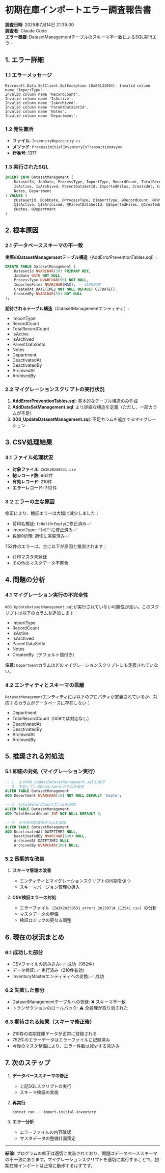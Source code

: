 # 初期在庫インポートエラー調査報告書

**調査日時**: 2025年7月14日 21:35:00  
**調査者**: Claude Code  
**エラー概要**: DatasetManagementテーブルのスキーマ不一致によるSQL実行エラー  

## 1. エラー詳細

### 1.1 エラーメッセージ
```
Microsoft.Data.SqlClient.SqlException (0x80131904): Invalid column name 'ImportType'.
Invalid column name 'RecordCount'.
Invalid column name 'IsActive'.
Invalid column name 'IsArchived'.
Invalid column name 'ParentDataSetId'.
Invalid column name 'Notes'.
Invalid column name 'Department'.
```

### 1.2 発生箇所
- **ファイル**: `InventoryRepository.cs`
- **メソッド**: `ProcessInitialInventoryInTransactionAsync`
- **行番号**: 1371

### 1.3 実行されたSQL
```sql
INSERT INTO DatasetManagement (
    DatasetId, JobDate, ProcessType, ImportType, RecordCount, TotalRecordCount,
    IsActive, IsArchived, ParentDataSetId, ImportedFiles, CreatedAt, CreatedBy, 
    Notes, Department
) VALUES (
    @DatasetId, @JobDate, @ProcessType, @ImportType, @RecordCount, @TotalRecordCount,
    @IsActive, @IsArchived, @ParentDataSetId, @ImportedFiles, @CreatedAt, @CreatedBy, 
    @Notes, @Department
)
```

## 2. 根本原因

### 2.1 データベーススキーマの不一致

**実際のDatasetManagementテーブル構造**（AddErrorPreventionTables.sql）:
```sql
CREATE TABLE DatasetManagement (
    DatasetId NVARCHAR(50) PRIMARY KEY,
    JobDate DATE NOT NULL,
    ProcessType NVARCHAR(50) NOT NULL,
    ImportedFiles NVARCHAR(MAX), -- JSON形式
    CreatedAt DATETIME2 NOT NULL DEFAULT GETDATE(),
    CreatedBy NVARCHAR(50) NOT NULL
);
```

**期待されるテーブル構造**（DatasetManagementエンティティ）:
- ImportType
- RecordCount
- TotalRecordCount
- IsActive
- IsArchived
- ParentDataSetId
- Notes
- Department
- DeactivatedAt
- DeactivatedBy
- ArchivedAt
- ArchivedBy

### 2.2 マイグレーションスクリプトの実行状況

1. **AddErrorPreventionTables.sql**: 基本的なテーブル構造のみ作成
2. **AddDataSetManagement.sql**: より詳細な構造を定義（ただし、一部カラムが不足）
3. **008_UpdateDatasetManagement.sql**: 不足カラムを追加するマイグレーション

## 3. CSV処理結果

### 3.1 ファイル処理状況
- **対象ファイル**: `ZAIK20250531.csv`
- **総レコード数**: 962件
- **有効レコード**: 210件
- **エラーレコード**: 752件

### 3.2 エラーの主な原因
修正により、検証エラーは大幅に減少しました：
- 荷印名検証: `IsNullOrEmpty`に修正済み ✅
- ImportType: `"INIT"`に修正済み ✅
- 数量0処理: 適切に実装済み ✅

752件のエラーは、主に以下が原因と推測されます：
- 荷印マスタ未登録
- その他のマスタデータ不整合

## 4. 問題の分析

### 4.1 マイグレーション実行の不完全性
`008_UpdateDatasetManagement.sql`が実行されていない可能性が高い。このスクリプトは以下のカラムを追加します：
- ImportType
- RecordCount  
- IsActive
- IsArchived
- ParentDataSetId
- Notes
- CreatedBy（デフォルト値付き）

**注意**: `Department`カラムはどのマイグレーションスクリプトにも定義されていない。

### 4.2 エンティティとスキーマの乖離
`DatasetManagement`エンティティには以下のプロパティが定義されているが、対応するカラムがデータベースに存在しない：
- Department
- TotalRecordCount（008では対応なし）
- DeactivatedAt
- DeactivatedBy
- ArchivedAt
- ArchivedBy

## 5. 推奨される対処法

### 5.1 即座の対処（マイグレーション実行）
```sql
-- 1. まず008_UpdateDatasetManagement.sqlを実行
-- 2. 不足しているDepartmentカラムを追加
ALTER TABLE DatasetManagement
ADD Department NVARCHAR(10) NOT NULL DEFAULT 'DeptA';

-- 3. TotalRecordCountカラムを追加
ALTER TABLE DatasetManagement
ADD TotalRecordCount INT NOT NULL DEFAULT 0;

-- 4. その他の監査系カラムを追加
ALTER TABLE DatasetManagement
ADD DeactivatedAt DATETIME2 NULL,
    DeactivatedBy NVARCHAR(100) NULL,
    ArchivedAt DATETIME2 NULL,
    ArchivedBy NVARCHAR(100) NULL;
```

### 5.2 長期的な改善
1. **スキーマ管理の改善**
   - エンティティとマイグレーションスクリプトの同期を保つ
   - スキーマバージョン管理の導入

2. **CSV検証エラーの対処**
   - エラーファイル（`ZAIK20250531_errors_20250714_212541.csv`）の分析
   - マスタデータの整備
   - 検証ロジックの更なる調整

## 6. 現在の状況まとめ

### 6.1 成功した部分
- CSVファイルの読み込み: ✅ 成功（962件）
- データ検証: ✅ 実行済み（210件有効）
- InventoryMasterエンティティへの変換: ✅ 成功

### 6.2 失敗した部分
- DatasetManagementテーブルへの登録: ❌ スキーマ不一致
- トランザクションのロールバック: ⚠️ 全処理が取り消された

### 6.3 期待される結果（スキーマ修正後）
- 210件の初期在庫データが正常に登録される
- 752件のエラーデータはエラーファイルに記録済み
- 今後のマスタ整備により、エラー件数は減少する見込み

## 7. 次のステップ

1. **データベーススキーマの修正**
   - 上記SQLスクリプトの実行
   - スキーマ検証の実施

2. **再実行**
   ```bash
   dotnet run -- import-initial-inventory
   ```

3. **エラー分析**
   - エラーファイルの内容確認
   - マスタデータの整備計画策定

---

**結論**: プログラムの修正は適切に実装されており、問題はデータベーススキーマの不一致にあります。マイグレーションスクリプトを適切に実行することで、初期在庫インポートは正常に動作するはずです。
